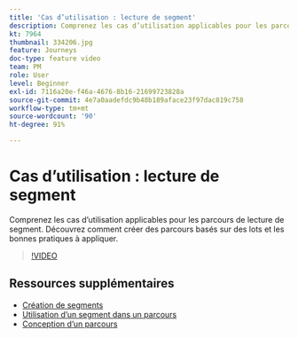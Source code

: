 ```yaml
---
title: 'Cas d’utilisation : lecture de segment'
description: Comprenez les cas d’utilisation applicables pour les parcours de lecture de segment. Découvrez comment créer des parcours basés sur des lots et les bonnes pratiques à appliquer.
kt: 7964
thumbnail: 334206.jpg
feature: Journeys
doc-type: feature video
team: PM
role: User
level: Beginner
exl-id: 7116a20e-f46a-4676-8b16-21699723828a
source-git-commit: 4e7a0aadefdc9b48b189aface23f97dac819c758
workflow-type: tm+mt
source-wordcount: '90'
ht-degree: 91%

---
```


# Cas d’utilisation : lecture de segment

Comprenez les cas d’utilisation applicables pour les parcours de lecture de segment. Découvrez comment créer des parcours basés sur des lots et les bonnes pratiques à appliquer.

>[!VIDEO](https://video.tv.adobe.com/v/334206?quality=12)

## Ressources supplémentaires

* [Création de segments](https://experienceleague.adobe.com/docs/journey-optimizer/using/segment/segments/creating-a-segment.html)
* [Utilisation d’un segment dans un parcours](https://experienceleague.adobe.com/docs/journey-optimizer/using/orchestrate-journeys/about-journey-building/read-segment.html?lang=fr)
* [Conception d’un parcours](https://experienceleague.adobe.com/docs/journey-optimizer/using/orchestrate-journeys/create-journey/using-the-journey-designer.html?lang=fr)
